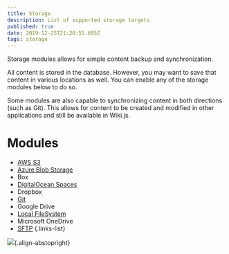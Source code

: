 ```yaml
---
title: Storage
description: List of supported storage targets
published: true
date: 2019-12-25T21:20:55.695Z
tags: storage
---
```


Storage modules allows for simple content backup and synchronization.

All content is stored in the database. However, you may want to save that content in various locations as well. You can enable any of the storage modules below to do so.

Some modules are also capable to synchronizing content in both directions (such as Git). This allows for content to be created and modified in other applications and still be available in Wiki.js.

# Modules

- [AWS S3](/storage/s3)
- [Azure Blob Storage](/storage/azure)
- Box
- [DigitalOcean Spaces](/storage/digitalocean)
- Dropbox
- [Git](/storage/git)
- Google Drive
- [Local FileSystem](/storage/disk)
- Microsoft OneDrive
- [SFTP](/storage/sftp)
{.links-list}

![](https://a.icons8.com/sRaYrcYh/WsylD0/svg.svg){.align-abstopright}